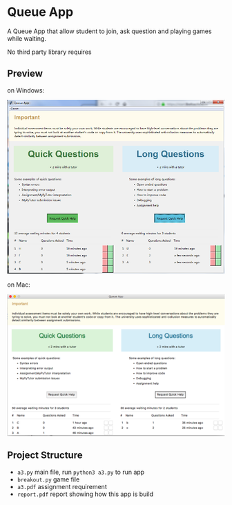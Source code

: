# Queue App

A Queue App that allow student to join, ask question and playing games while waiting.

No third party library requires

## Preview

on Windows:

![preview1](./part1_windows.png)


on Mac:

![preview2](./part1_mac.png)

## Project Structure

- `a3.py` main file, run `python3 a3.py` to run app 
- `breakout.py` game file
- `a3.pdf` assignment requirement
- `report.pdf` report showing how this app is build


